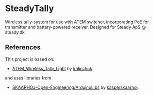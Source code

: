 # SteadyTally
Wireless tally-system for use with ATEM switcher, incorporating PoE for transmitter and battery-powered receiver. Designed for Steady ApS @ steady.dk


## References
This project is based on:
* [ATEM_Wireless_Tally_Light](https://github.com/kalinchuk/ATEM_Wireless_Tally_Light) by [kalinchuk](https://github.com/kalinchuk)

and uses libraries from  
* [SKAARHOJ-Open-Engineering/ArduinoLibs](https://github.com/kasperskaarhoj/SKAARHOJ-Open-Engineering/tree/master/ArduinoLibs) by [kasperskaarhoj](https://github.com/kasperskaarhoj).
